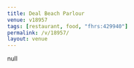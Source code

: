 ```yaml
---
title: Deal Beach Parlour
venue: v18957
tags: [restaurant, food, "fhrs:429940"]
permalink: /v/18957/
layout: venue
---
```

null
